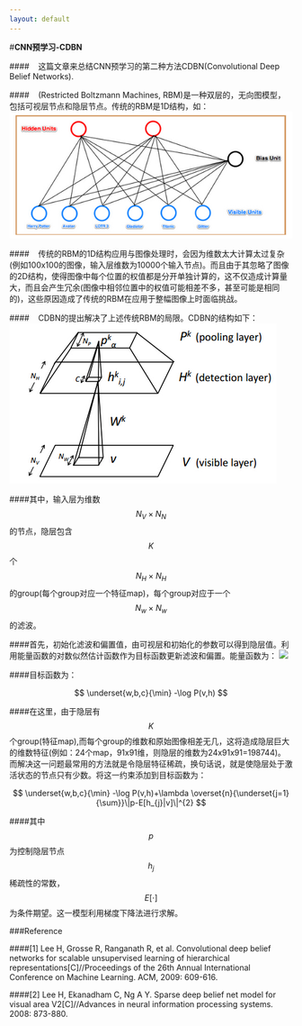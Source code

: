 ```yaml
---
layout: default
---
```


#**CNN预学习-CDBN**

####&nbsp;&nbsp;&nbsp;&nbsp;这篇文章来总结CNN预学习的第二种方法CDBN(Convolutional Deep Belief Networks). 

####&nbsp;&nbsp;&nbsp;&nbsp;(Restricted Boltzmann Machines, RBM)是一种双层的，无向图模型，包括可视层节点和隐层节点。传统的RBM是1D结构，如：
![](../images/CDBN-1.jpg)

####&nbsp;&nbsp;&nbsp;&nbsp;传统的RBM的1D结构应用与图像处理时，会因为维数太大计算太过复杂(例如100x100的图像，输入层维数为10000个输入节点)。而且由于其忽略了图像的2D结构，使得图像中每个位置的权值都是分开单独计算的，这不仅造成计算量大，而且会产生冗余(图像中相邻位置中的权值可能相差不多，甚至可能是相同的)，这些原因造成了传统的RBM在应用于整幅图像上时面临挑战。

####&nbsp;&nbsp;&nbsp;&nbsp;CDBN的提出解决了上述传统RBM的局限。CDBN的结构如下：
![](../images/CDBN-2.jpg)

####其中，输入层为维数$$N_{V}\times N_{N}$$的节点，隐层包含$$K$$个$$N_{H}\times N_{H}$$的group(每个group对应一个特征map)，每个group对应于一个$$N_{w}\times N_{w}$$的滤波。

####首先，初始化滤波和偏置值，由可视层和初始化的参数可以得到隐层值。利用能量函数的对数似然估计函数作为目标函数更新滤波和偏置。能量函数为：
![](../images/CDBN-3.jpg)

####目标函数为：

$$
\underset{w,b,c}{\min} -\log P(v,h)
$$

####在这里，由于隐层有$$K$$个group(特征map),而每个group的维数和原始图像相差无几，这将造成隐层巨大的维数特征(例如：24个map，91x91维，则隐层的维数为24x91x91=198744)。而解决这一问题最常用的方法就是令隐层特征稀疏，换句话说，就是使隐层处于激活状态的节点只有少数。将这一约束添加到目标函数为：

$$
\underset{w,b,c}{\min} -\log P(v,h)+\lambda \overset{n}{\underset{j=1}{\sum}}\|p-E[h_{j}|v]\|^{2}
$$

####其中$$p$$为控制隐层节点$$h_{j}$$稀疏性的常数，$$E[\cdot]$$为条件期望。这一模型利用梯度下降法进行求解。

<!--####在卷积网络中，通常包含两部分结构，一部分是卷积层，一部分是pooling层。卷积层的目的是提取变换不变特征，而pooling层的目的是降低特征表示的维数减少计算量，并在最大程度上保持提取到的变换不变特征。-->

###Reference

####[1] Lee H, Grosse R, Ranganath R, et al. Convolutional deep belief networks for scalable unsupervised learning of hierarchical representations[C]//Proceedings of the 26th Annual International Conference on Machine Learning. ACM, 2009: 609-616.

####[2] Lee H, Ekanadham C, Ng A Y. Sparse deep belief net model for visual area V2[C]//Advances in neural information processing systems. 2008: 873-880.